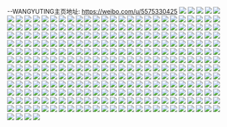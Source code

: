 --WANGYUTING主页地址: https://weibo.com/u/5575330425 
![](https://wx4.sinaimg.cn/mw2000/0065jw8hly1h9f0efdfqfj31r02yuu0y.jpg) 
![](https://wx4.sinaimg.cn/mw2000/0065jw8hly1h9f0eg5racj31q82wmb23.jpg) 
![](https://wx4.sinaimg.cn/mw2000/0065jw8hly1h9f0eefu3uj31qz2pzqv5.jpg) 
![](https://wx4.sinaimg.cn/mw2000/0065jw8hly1h9f0eh4l43j32c0340kjm.jpg) 
![](https://wx4.sinaimg.cn/mw2000/0065jw8hly1h9f0ehmsb3j31r0340khj.jpg) 
![](https://wx4.sinaimg.cn/mw2000/0065jw8hly1h9f0eiyj6gj31pq3407wh.jpg) 
![](https://wx4.sinaimg.cn/mw2000/0065jw8hly1h9cfcuyqewj329i340e83.jpg) 
![](https://wx4.sinaimg.cn/mw2000/0065jw8hly1h9cfcxfqhxj32c036ju0x.jpg) 
![](https://wx4.sinaimg.cn/mw2000/0065jw8hly1h9cfcwghhsj32c037rx6p.jpg) 
![](https://wx4.sinaimg.cn/mw2000/0065jw8hly1h9cfcyz1tnj32c0340kjn.jpg) 
![](https://wx4.sinaimg.cn/mw2000/0065jw8hly1h9cfd0q3nsj32c03401l0.jpg) 
![](https://wx4.sinaimg.cn/mw2000/0065jw8hly1h9cfcsfc7ij32c03404qq.jpg) 
![](https://wx4.sinaimg.cn/mw2000/0065jw8hly1h9axbjdrwvj30lc1bdgqi.jpg) 
![](https://wx4.sinaimg.cn/mw2000/0065jw8hly1h9axbjmdaoj30l50zadjq.jpg) 
![](https://wx4.sinaimg.cn/mw2000/0065jw8hly1h9axbjzabej30om1cpwk5.jpg) 
![](https://wx4.sinaimg.cn/mw2000/0065jw8hly1h8cyi0he6qj32802yox6q.jpg) 
![](https://wx4.sinaimg.cn/mw2000/0065jw8hly1h7pstc1dbmj32802yohdu.jpg) 
![](https://wx4.sinaimg.cn/mw2000/0065jw8hly1h7psutqh3vj32802yohdu.jpg) 
![](https://wx4.sinaimg.cn/mw2000/0065jw8hly1h7pstavmihj32802yox6q.jpg) 
![](https://wx4.sinaimg.cn/mw2000/0065jw8hly1h7fek77dotj328330rb2b.jpg) 
![](https://wx4.sinaimg.cn/mw2000/0065jw8hly1h7fekdo1sxj32ag31xu0z.jpg) 
![](https://wx4.sinaimg.cn/mw2000/0065jw8hly1h7fekm7566j32a130pkjn.jpg) 
![](https://wx4.sinaimg.cn/mw2000/0065jw8hly1h7feksxwflj329x3261ky.jpg) 
![](https://wx4.sinaimg.cn/mw2000/0065jw8hgy1h7dgb5yfh6j32c03404qr.jpg) 
![](https://wx4.sinaimg.cn/mw2000/0065jw8hgy1h7dgb3zwhej32c03401e4.jpg) 
![](https://wx4.sinaimg.cn/mw2000/0065jw8hgy1h7dgb80m9hj32c03401ky.jpg) 
![](https://wx4.sinaimg.cn/mw2000/0065jw8hgy1h7dgb9we6tj32c03407wj.jpg) 
![](https://wx4.sinaimg.cn/mw2000/0065jw8hly1h7aueu0s46j32c0367h8f.jpg) 
![](https://wx4.sinaimg.cn/mw2000/0065jw8hly1h7auewka0xj32b434x4qr.jpg) 
![](https://wx4.sinaimg.cn/mw2000/0065jw8hly1h7auf39qafj32c035z4qr.jpg) 
![](https://wx4.sinaimg.cn/mw2000/0065jw8hly1h7auerud7lj316o1kwhc6.jpg) 
![](https://wx4.sinaimg.cn/mw2000/0065jw8hly1h7aueyha7fj316o1kwkcn.jpg) 
![](https://wx4.sinaimg.cn/mw2000/0065jw8hly1h7auf0k9q3j32bz30hgz9.jpg) 
![](https://wx4.sinaimg.cn/mw2000/0065jw8hly1h752tluuogj323t2s5k6s.jpg) 
![](https://wx4.sinaimg.cn/mw2000/0065jw8hly1h752tn5s25j32br2brb2a.jpg) 
![](https://wx4.sinaimg.cn/mw2000/0065jw8hly1h752tjxlptj325e2upk58.jpg) 
![](https://wx4.sinaimg.cn/mw2000/0065jw8hly1h72p2q4kr0j32c03407wj.jpg) 
![](https://wx4.sinaimg.cn/mw2000/0065jw8hly1h72p2op2q2j32c0340npd.jpg) 
![](https://wx4.sinaimg.cn/mw2000/0065jw8hly1h72p2rmphrj32c0340b2b.jpg) 
![](https://wx4.sinaimg.cn/mw2000/0065jw8hly1h72p2sin20j32c0340jyx.jpg) 
![](https://wx4.sinaimg.cn/mw2000/0065jw8hgy1h6lfrsi7mzj329p3394qp.jpg) 
![](https://wx4.sinaimg.cn/mw2000/0065jw8hgy1h6lfrglzcrj32ba340qv8.jpg) 
![](https://wx4.sinaimg.cn/mw2000/0065jw8hgy1h6lfrze69sj32c02vzkjl.jpg) 
![](https://wx4.sinaimg.cn/mw2000/0065jw8hgy1h6lfs2w8huj32c02xehdu.jpg) 
![](https://wx4.sinaimg.cn/mw2000/0065jw8hly1h61ka5ele4j32802rle82.jpg) 
![](https://wx4.sinaimg.cn/mw2000/0065jw8hly1h61ka6i8c0j32802yohdu.jpg) 
![](https://wx4.sinaimg.cn/mw2000/0065jw8hly1h61ka44lamj32802yoqdl.jpg) 
![](https://wx4.sinaimg.cn/mw2000/0065jw8hly1h61ka7lehuj32802re1ky.jpg) 
![](https://wx4.sinaimg.cn/mw2000/0065jw8hly1h5w1umz1q8j32c033ykjn.jpg) 
![](https://wx4.sinaimg.cn/mw2000/0065jw8hly1h5c2ig9hbij32802you0z.jpg) 
![](https://wx4.sinaimg.cn/mw2000/0065jw8hly1h5c2iis3esj32802yokjn.jpg) 
![](https://wx4.sinaimg.cn/mw2000/0065jw8hly1h5c2iogj4nj32802yoe83.jpg) 
![](https://wx4.sinaimg.cn/mw2000/0065jw8hly1h5c2n49jbjj32802yox6r.jpg) 
![](https://wx4.sinaimg.cn/mw2000/0065jw8hly1h58ucmmb9kj30zo1bttlb.jpg) 
![](https://wx4.sinaimg.cn/mw2000/0065jw8hly1h4znfpqem6j328231xx6p.jpg) 
![](https://wx4.sinaimg.cn/mw2000/0065jw8hly1h4znfsq4xpj32c03407wj.jpg) 
![](https://wx4.sinaimg.cn/mw2000/0065jw8hly1h4znfug309j32c0367e81.jpg) 
![](https://wx4.sinaimg.cn/mw2000/0065jw8hly1h4znfxf9grj32c036f1kz.jpg) 
![](https://wx4.sinaimg.cn/mw2000/0065jw8hly1h4znfyw0i0j32ay34chdt.jpg) 
![](https://wx4.sinaimg.cn/mw2000/0065jw8hly1h4zng1q2hzj32a0340qv6.jpg) 
![](https://wx4.sinaimg.cn/mw2000/0065jw8hgy1h4z32a3rs0j32c0340kjo.jpg) 
![](https://wx4.sinaimg.cn/mw2000/0065jw8hgy1h4z327hgy5j32c03407wk.jpg) 
![](https://wx4.sinaimg.cn/mw2000/0065jw8hgy1h4z32c73qdj32c03407wk.jpg) 
![](https://wx4.sinaimg.cn/mw2000/0065jw8hgy1h4z32ed4ftj32c03404qs.jpg) 
![](https://wx4.sinaimg.cn/mw2000/0065jw8hly1h4w8ncwbsaj32c0340x6q.jpg) 
![](https://wx4.sinaimg.cn/mw2000/0065jw8hly1h4w8nj0cbtj327q2ybb2a.jpg) 
![](https://wx4.sinaimg.cn/mw2000/0065jw8hly1h4w8noc26hj32bz340npf.jpg) 
![](https://wx4.sinaimg.cn/mw2000/0065jw8hly1h4w8n0i9xgj30xq0wlqh9.jpg) 
![](https://wx4.sinaimg.cn/mw2000/0065jw8hgy1h4klnja6wuj30u014078m.jpg) 
![](https://wx4.sinaimg.cn/mw2000/0065jw8hgy1h4klnk30dkj30u0140q73.jpg) 
![](https://wx4.sinaimg.cn/mw2000/0065jw8hgy1h4klnle7kjj30u00u041c.jpg) 
![](https://wx4.sinaimg.cn/mw2000/0065jw8hgy1h4klni3ci4j30u00u0dit.jpg) 
![](https://wx4.sinaimg.cn/mw2000/0065jw8hly1h4ie8wrte2j32ax3371ky.jpg) 
![](https://wx4.sinaimg.cn/mw2000/0065jw8hly1h4ie8vdb8dj32bk33fnpe.jpg) 
![](https://wx4.sinaimg.cn/mw2000/0065jw8hly1h4ie8yzghaj32b432ukjm.jpg) 
![](https://wx4.sinaimg.cn/mw2000/0065jw8hly1h4ie90eissj321o2yxqv6.jpg) 
![](https://wx4.sinaimg.cn/mw2000/0065jw8hgy1h3u40yv3hej32c0340hdy.jpg) 
![](https://wx4.sinaimg.cn/mw2000/0065jw8hgy1h3u413kgfaj32bx2vvkjo.jpg) 
![](https://wx4.sinaimg.cn/mw2000/0065jw8hgy1h3u416nqt7j32bz2zdhdw.jpg) 
![](https://wx4.sinaimg.cn/mw2000/0065jw8hgy1h3u419rukgj32bz2y9b2c.jpg) 
![](https://wx4.sinaimg.cn/mw2000/0065jw8hgy1h3u41dbt3cj32c02x7npg.jpg) 
![](https://wx4.sinaimg.cn/mw2000/0065jw8hgy1h3u40t7mnij32bz31unpe.jpg) 
![](https://wx4.sinaimg.cn/mw2000/0065jw8hgy1h3oeeqhvuqj30u0141gud.jpg) 
![](https://wx4.sinaimg.cn/mw2000/0065jw8hgy1h3oeer5rntj30u0140n7e.jpg) 
![](https://wx4.sinaimg.cn/mw2000/0065jw8hgy1h3oeerow4mj30u0141wo9.jpg) 
![](https://wx4.sinaimg.cn/mw2000/0065jw8hgy1h3oeetmpywj30u014045v.jpg) 
![](https://wx4.sinaimg.cn/mw2000/0065jw8hgy1h3oeeshh1lj30u0140k1u.jpg) 
![](https://wx4.sinaimg.cn/mw2000/0065jw8hgy1h3japnzu7dj30xw0u00xo.jpg) 
![](https://wx4.sinaimg.cn/mw2000/0065jw8hgy1h3jaq30hyvj319b0u0ajt.jpg) 
![](https://wx4.sinaimg.cn/mw2000/0065jw8hgy1h3japour9cj30u010fdmu.jpg) 
![](https://wx4.sinaimg.cn/mw2000/0065jw8hgy1h3japprvq4j30u013tgtk.jpg) 
![](https://wx4.sinaimg.cn/mw2000/0065jw8hgy1h3g97i4yxxj30u0124gx2.jpg) 
![](https://wx4.sinaimg.cn/mw2000/0065jw8hgy1h3g97g650ij30u0140wri.jpg) 
![](https://wx4.sinaimg.cn/mw2000/0065jw8hgy1h3g97k0gz2j30u01407he.jpg) 
![](https://wx4.sinaimg.cn/mw2000/0065jw8hgy1h3g97l6uygj30u014011o.jpg) 
![](https://wx4.sinaimg.cn/mw2000/0065jw8hgy1h3g97milkyj30u013e7co.jpg) 
![](https://wx4.sinaimg.cn/mw2000/0065jw8hgy1h3g97orz23j30u0140tlt.jpg) 
![](https://wx4.sinaimg.cn/mw2000/0065jw8hgy1h3g97qenhpj30u0140tj2.jpg) 
![](https://wx4.sinaimg.cn/mw2000/0065jw8hgy1h3g97s1cwmj30u0140qb5.jpg) 
![](https://wx4.sinaimg.cn/mw2000/0065jw8hgy1h3g97va4y6j30u01oegyl.jpg) 
![](https://wx4.sinaimg.cn/mw2000/0065jw8hgy1h3ftttzcbmj30u011rwro.jpg) 
![](https://wx4.sinaimg.cn/mw2000/0065jw8hgy1h3fttvw3y0j30u012bdt5.jpg) 
![](https://wx4.sinaimg.cn/mw2000/0065jw8hgy1h380dx9gxuj30u014xagk.jpg) 
![](https://wx4.sinaimg.cn/mw2000/0065jw8hgy1h380dy534qj30u0168450.jpg) 
![](https://wx4.sinaimg.cn/mw2000/0065jw8hgy1h380dzvs5mj30u017cagk.jpg) 
![](https://wx4.sinaimg.cn/mw2000/0065jw8hgy1h380dw7ueqj30u00xw438.jpg) 
![](https://wx4.sinaimg.cn/mw2000/0065jw8hgy1h36z4ja8cej32c03404qq.jpg) 
![](https://wx4.sinaimg.cn/mw2000/0065jw8hgy1h36z4lag2gj32c03401ky.jpg) 
![](https://wx4.sinaimg.cn/mw2000/0065jw8hgy1h36z4n6g71j32c03407wi.jpg) 
![](https://wx4.sinaimg.cn/mw2000/0065jw8hgy1h36z4oxl64j32c03407wi.jpg) 
![](https://wx4.sinaimg.cn/mw2000/0065jw8hgy1h30tnqcox7j313v0u0ao3.jpg) 
![](https://wx4.sinaimg.cn/mw2000/0065jw8hgy1h30toghc9oj31400u0wtf.jpg) 
![](https://wx4.sinaimg.cn/mw2000/0065jw8hly1h2ocliqn2oj32ce340u0x.jpg) 
![](https://wx4.sinaimg.cn/mw2000/0065jw8hly1h2oclksq7qj32ak2w27wi.jpg) 
![](https://wx4.sinaimg.cn/mw2000/0065jw8hly1h2ocljayu1j30u0160wkv.jpg) 
![](https://wx4.sinaimg.cn/mw2000/0065jw8hly1h2oclme54dj31w42mx1ky.jpg) 
![](https://wx4.sinaimg.cn/mw2000/0065jw8hgy1h2bq6cryzrj32702xcu0z.jpg) 
![](https://wx4.sinaimg.cn/mw2000/0065jw8hgy1h2bq6i9dnjj33402bvkjo.jpg) 
![](https://wx4.sinaimg.cn/mw2000/0065jw8hgy1h2bq68jpnmj33402c0kjm.jpg) 
![](https://wx4.sinaimg.cn/mw2000/0065jw8hgy1h2bq6p2xj8j32oe29s4qs.jpg) 
![](https://wx4.sinaimg.cn/mw2000/0065jw8hgy1h2allt1y9mj32802yo4qr.jpg) 
![](https://wx4.sinaimg.cn/mw2000/0065jw8hly1h1k1c5ruznj30u014ctey.jpg) 
![](https://wx4.sinaimg.cn/mw2000/0065jw8hly1h1k1c501uoj30u01hmthq.jpg) 
![](https://wx4.sinaimg.cn/mw2000/0065jw8hly1h1k1c62w1dj30u01hzdoh.jpg) 
![](https://wx4.sinaimg.cn/mw2000/0065jw8hly1h1k1c6g41fj30u0141agl.jpg) 
![](https://wx4.sinaimg.cn/mw2000/0065jw8hly1h1d2smn6g5j30zo1aujw0.jpg) 
![](https://wx4.sinaimg.cn/mw2000/0065jw8hly1h1d2sn0al8j32bz1rrgw4.jpg) 
![](https://wx4.sinaimg.cn/mw2000/0065jw8hly1h1d2sna9buj30zn1h6q81.jpg) 
![](https://wx4.sinaimg.cn/mw2000/0065jw8hly1h0z421m38qj30zo1bvh1a.jpg) 
![](https://wx4.sinaimg.cn/mw2000/0065jw8hly1h0z422wejij30zo18aaoj.jpg) 
![](https://wx4.sinaimg.cn/mw2000/0065jw8hly1h0kwv97uosj329s2sa7wi.jpg) 
![](https://wx4.sinaimg.cn/mw2000/0065jw8hly1h0kwv7unk3j32by2vc4qq.jpg) 
![](https://wx4.sinaimg.cn/mw2000/0065jw8hly1h053cxfgcbj30zo0joqdf.jpg) 
![](https://wx4.sinaimg.cn/mw2000/0065jw8hly1h053cwymxgj30z30jw48r.jpg) 
![](https://wx4.sinaimg.cn/mw2000/0065jw8hly1h053cxv5f0j30zo0k0dqx.jpg) 
![](https://wx4.sinaimg.cn/mw2000/0065jw8hly1h053d0ev66j32762xkqv6.jpg) 
![](https://wx4.sinaimg.cn/mw2000/0065jw8hly1h053d2wwwmj332z27r4qr.jpg) 
![](https://wx4.sinaimg.cn/mw2000/0065jw8hly1h053d6g22sj32c0340b2c.jpg) 
![](https://wx4.sinaimg.cn/mw2000/0065jw8hgy1gzyysao37yj30u0140434.jpg) 
![](https://wx4.sinaimg.cn/mw2000/0065jw8hgy1gzyysbcs43j310h0u0ae1.jpg) 
![](https://wx4.sinaimg.cn/mw2000/0065jw8hgy1gzyyscq46zj30u012mtfz.jpg) 
![](https://wx4.sinaimg.cn/mw2000/0065jw8hly1gzhxx0xc9uj32502upqv5.jpg) 
![](https://wx4.sinaimg.cn/mw2000/0065jw8hly1gzhxx00yhdj323y2uvhdt.jpg) 
![](https://wx4.sinaimg.cn/mw2000/0065jw8hly1gzhxx1yrowj326s2yynpd.jpg) 
![](https://wx4.sinaimg.cn/mw2000/0065jw8hly1gzhxx2ufv4j33402c07wh.jpg) 
![](https://wx4.sinaimg.cn/mw2000/0065jw8hly1gzhxx3znwpj323d2lwnpd.jpg) 
![](https://wx4.sinaimg.cn/mw2000/0065jw8hly1gzhxx4q3njj33402c0e81.jpg) 
![](https://wx4.sinaimg.cn/mw2000/0065jw8hly1gyonjtp5m9j30wx0u0gqi.jpg) 
![](https://wx4.sinaimg.cn/mw2000/0065jw8hly1gyonk0opylj30u0140drv.jpg) 
![](https://wx4.sinaimg.cn/mw2000/0065jw8hgy1gyj90q7ob4j32aj23zhdt.jpg) 
![](https://wx4.sinaimg.cn/mw2000/0065jw8hgy1gyj90oqloij33402c0npf.jpg) 
![](https://wx4.sinaimg.cn/mw2000/0065jw8hgy1gyj90v7jwjj33402c17wj.jpg) 
![](https://wx4.sinaimg.cn/mw2000/0065jw8hgy1gxz2wah65ej32802yoe82.jpg) 
![](https://wx4.sinaimg.cn/mw2000/0065jw8hgy1gxz2we2volj32802yo4qq.jpg) 
![](https://wx4.sinaimg.cn/mw2000/0065jw8hgy1gxz2w6jvcuj32802yo4qq.jpg) 
![](https://wx4.sinaimg.cn/mw2000/0065jw8hgy1gxz2wffca8j319m1mi4iz.jpg) 
![](https://wx4.sinaimg.cn/mw2000/0065jw8hly1gxsrvoqjvxj31bq1itwwq.jpg) 
![](https://wx4.sinaimg.cn/mw2000/0065jw8hly1gxsrvpfwuhj32802lh4qq.jpg) 
![](https://wx4.sinaimg.cn/mw2000/0065jw8hly1gxssq1ffnhj31hi265h0g.jpg) 
![](https://wx4.sinaimg.cn/mw2000/0065jw8hly1gxsrvscoc3j31j02d41ky.jpg) 
![](https://wx4.sinaimg.cn/mw2000/0065jw8hly1gxqczw2x3kj30u01407dm.jpg) 
![](https://wx4.sinaimg.cn/mw2000/0065jw8hly1gxqdpspuxhj30u010zwjl.jpg) 
![](https://wx4.sinaimg.cn/mw2000/0065jw8hly1gxk1ssb79hj31yf2unhdu.jpg) 
![](https://wx4.sinaimg.cn/mw2000/0065jw8hly1gxk1st9f0dj322l2wpu0y.jpg) 
![](https://wx4.sinaimg.cn/mw2000/0065jw8hly1gxk1su2dj1j327s2yfqv5.jpg) 
![](https://wx4.sinaimg.cn/mw2000/0065jw8hly1gxk1srh0caj329q30zqv5.jpg) 
![](https://wx4.sinaimg.cn/mw2000/0065jw8hly1gxk1sv1eavj32bz2bzhdv.jpg) 
![](https://wx4.sinaimg.cn/mw2000/0065jw8hly1gxk1sw3kgtj32bz2byx6p.jpg) 
![](https://wx4.sinaimg.cn/mw2000/0065jw8hly1gxk1sxy0gfj32am2edkjm.jpg) 
![](https://wx4.sinaimg.cn/mw2000/0065jw8hly1gxk1syson3j32by2nh7wi.jpg) 
![](https://wx4.sinaimg.cn/mw2000/0065jw8hly1gxk1tvetyfj320w2xc4qr.jpg) 
![](https://wx4.sinaimg.cn/mw2000/0065jw8hly1gxb20n32caj32802you0y.jpg) 
![](https://wx4.sinaimg.cn/mw2000/0065jw8hgy1gx6j13xwvhj32tx24bx6p.jpg) 
![](https://wx4.sinaimg.cn/mw2000/0065jw8hgy1gx6j2ddbipj33402c01ky.jpg) 
![](https://wx4.sinaimg.cn/mw2000/0065jw8hgy1gx6j0zyq8pj32tk2c0npg.jpg) 
![](https://wx4.sinaimg.cn/mw2000/0065jw8hgy1gwly34ghu5j30u0194tgh.jpg) 
![](https://wx4.sinaimg.cn/mw2000/0065jw8hgy1gwly35abozj30u0140452.jpg) 
![](https://wx4.sinaimg.cn/mw2000/0065jw8hgy1gwly368dozj30u016kgua.jpg) 
![](https://wx4.sinaimg.cn/mw2000/0065jw8hgy1gwly37jka8j30u011yjzy.jpg) 
![](https://wx4.sinaimg.cn/mw2000/0065jw8hgy1gwly391bvxj30u0140h2y.jpg) 
![](https://wx4.sinaimg.cn/mw2000/0065jw8hgy1gwly3a0pnhj30u010kwmr.jpg) 
![](https://wx4.sinaimg.cn/mw2000/0065jw8hgy1gwly3anq40j30u00u143e.jpg) 
![](https://wx4.sinaimg.cn/mw2000/0065jw8hgy1gwly3bkuu7j31400u0aof.jpg) 
![](https://wx4.sinaimg.cn/mw2000/0065jw8hgy1gwly3cf16mj30u00u0wke.jpg) 
![](https://wx4.sinaimg.cn/mw2000/0065jw8hgy1gvh16eb5d7j61sc2dse8202.jpg) 
![](https://wx4.sinaimg.cn/mw2000/0065jw8hgy1gvgnpiksfnj62bz2wru0x02.jpg) 
![](https://wx4.sinaimg.cn/mw2000/0065jw8hgy1gvgnpks3sgj61s428z7wi02.jpg) 
![](https://wx4.sinaimg.cn/mw2000/0065jw8hgy1gvgnpnq2ijj61o01o0e8102.jpg) 
![](https://wx4.sinaimg.cn/mw2000/0065jw8hgy1gvgnpm4r8zj62bz2oiqv502.jpg) 
![](https://wx4.sinaimg.cn/mw2000/0065jw8hgy1gvgnpqpvgqj61o01o0b2902.jpg) 
![](https://wx4.sinaimg.cn/mw2000/0065jw8hly1gvcmbprl9yj62c0340e8102.jpg) 
![](https://wx4.sinaimg.cn/mw2000/0065jw8hly1gvcmbqfw18j60e80e8gm502.jpg) 
![](https://wx4.sinaimg.cn/mw2000/0065jw8hly1gv28hs4gk7j60u00u0aip02.jpg) 
![](https://wx4.sinaimg.cn/mw2000/0065jw8hly1gv28j5p41pj60u00u048u02.jpg) 
![](https://wx4.sinaimg.cn/mw2000/0065jw8hly1gv28hpdzu9j60u00u0jzd02.jpg) 
![](https://wx4.sinaimg.cn/mw2000/0065jw8hly1gv28ho6gv0j61400u045u02.jpg) 
![](https://wx4.sinaimg.cn/mw2000/0065jw8hly1gv28hovo61j61400u0k3i02.jpg) 
![](https://wx4.sinaimg.cn/mw2000/0065jw8hly1gv28hmg9jnj61400u0aiu02.jpg) 
![](https://wx4.sinaimg.cn/mw2000/0065jw8hgy1gua11skfjuj62bz338kjm02.jpg) 
![](https://wx4.sinaimg.cn/mw2000/0065jw8hgy1gua11ohhyhj62c0340x6q02.jpg) 
![](https://wx4.sinaimg.cn/mw2000/0065jw8hgy1gua11qf4m4j62752tekjl02.jpg) 
![](https://wx4.sinaimg.cn/mw2000/0065jw8hgy1gttf90ubu4j62c0340x6p02.jpg) 
![](https://wx4.sinaimg.cn/mw2000/0065jw8hgy1gttf8y3oswj62c0340x6p02.jpg) 
![](https://wx4.sinaimg.cn/mw2000/0065jw8hgy1gtr4s6zopbj60u0140jwl02.jpg) 
![](https://wx4.sinaimg.cn/mw2000/0065jw8hgy1gtr4s7r10fj60u014043t02.jpg) 
![](https://wx4.sinaimg.cn/mw2000/0065jw8hgy1gtr4s8bnwsj60u0140jwn02.jpg) 
![](https://wx4.sinaimg.cn/mw2000/0065jw8hgy1gtr4s8wvbpj60u0140jwi02.jpg) 
![](https://wx4.sinaimg.cn/mw2000/0065jw8hgy1gtr4s9famqj60u0140tct02.jpg) 
![](https://wx4.sinaimg.cn/mw2000/0065jw8hgy1gtr4sa4bloj60u00u1wkk02.jpg) 
![](https://wx4.sinaimg.cn/mw2000/0065jw8hgy1gtnfyw4wdvj61400u0n4h02.jpg) 
![](https://wx4.sinaimg.cn/mw2000/0065jw8hgy1gt3bk3lyl6j30u0140jz2.jpg) 
![](https://wx4.sinaimg.cn/mw2000/0065jw8hgy1gt3bpj2csxj30u014046k.jpg) 
![](https://wx4.sinaimg.cn/mw2000/0065jw8hgy1gsmh4qhd46j30u0140wi8.jpg) 
![](https://wx4.sinaimg.cn/mw2000/0065jw8hgy1gsmh4nx6qvj316u0u00yl.jpg) 
![](https://wx4.sinaimg.cn/mw2000/0065jw8hly1gs62no51ofj326k2xee82.jpg) 
![](https://wx4.sinaimg.cn/mw2000/0065jw8hly1gs62nmh091j30ja0f0tbl.jpg) 
![](https://wx4.sinaimg.cn/mw2000/0065jw8hly1gs62npc5hfj31o01o0b29.jpg) 
![](https://wx4.sinaimg.cn/mw2000/0065jw8hly1gs4w325nfhj31400u0tfq.jpg) 
![](https://wx4.sinaimg.cn/mw2000/0065jw8hly1gs4w32pmibj30u00u010q.jpg) 
![](https://wx4.sinaimg.cn/mw2000/0065jw8hly1gs4w33h8aqj319q0u07jk.jpg) 
![](https://wx4.sinaimg.cn/mw2000/0065jw8hly1grdaci50grj32c0340x6p.jpg) 
![](https://wx4.sinaimg.cn/mw2000/0065jw8hly1grdacjmrwzj30s033yb29.jpg) 
![](https://wx4.sinaimg.cn/mw2000/0065jw8hly1grdacnnxt5j62wb29t1l102.jpg) 
![](https://wx4.sinaimg.cn/mw2000/0065jw8hly1grdacp3s94j31lt1l0kjl.jpg) 
![](https://wx4.sinaimg.cn/mw2000/0065jw8hly1grdacs13vqj62802you0z02.jpg) 
![](https://wx4.sinaimg.cn/mw2000/0065jw8hly1grdacumgzej32802yox6r.jpg) 
![](https://wx4.sinaimg.cn/mw2000/0065jw8hly1grceo7nn75j61k033yqv502.jpg) 
![](https://wx4.sinaimg.cn/mw2000/0065jw8hly1grceodmji6j30zo254b29.jpg) 
![](https://wx4.sinaimg.cn/mw2000/0065jw8hly1grceo9j8wbj320s2uh1kx.jpg) 
![](https://wx4.sinaimg.cn/mw2000/0065jw8hly1grceohiopnj33402c07wh.jpg) 
![](https://wx4.sinaimg.cn/mw2000/0065jw8hly1grceojzpa2j33402c0dzx.jpg) 
![](https://wx4.sinaimg.cn/mw2000/0065jw8hly1grceoo3kfhj33402c0u0x.jpg) 
![](https://wx4.sinaimg.cn/mw2000/0065jw8hly1gr7tnk07abj32bd2fyx6q.jpg) 
![](https://wx4.sinaimg.cn/mw2000/0065jw8hly1gr7tnhtk80j32c0340wvx.jpg) 
![](https://wx4.sinaimg.cn/mw2000/0065jw8hly1gr7tnkz97bj33402c0hdt.jpg) 
![](https://wx4.sinaimg.cn/mw2000/0065jw8hly1gr7tnss6imj32bz2e24qp.jpg) 
![](https://wx4.sinaimg.cn/mw2000/0065jw8hly1gr7tortf0yj32c028pwk3.jpg) 
![](https://wx4.sinaimg.cn/mw2000/0065jw8hly1gr7tnmpup7j32c0340wqd.jpg) 
![](https://wx4.sinaimg.cn/mw2000/0065jw8hly1gr7tnqf9goj33402c0u0x.jpg) 
![](https://wx4.sinaimg.cn/mw2000/0065jw8hly1gr7tq5qh9pj33402c0e0r.jpg) 
![](https://wx4.sinaimg.cn/mw2000/0065jw8hly1gr7tnwgzq4j33402c0hdu.jpg) 
![](https://wx4.sinaimg.cn/mw2000/0065jw8hly1gr0rf65h6gj330427qe82.jpg) 
![](https://wx4.sinaimg.cn/mw2000/0065jw8hly1gr0rffcsotj330h27tnpe.jpg) 
![](https://wx4.sinaimg.cn/mw2000/0065jw8hly1gr0rfydbglj333x25wnpg.jpg) 
![](https://wx4.sinaimg.cn/mw2000/0065jw8hly1gr0rgfnu8tj333z277qv8.jpg) 
![](https://wx4.sinaimg.cn/mw2000/0065jw8hly1gr0rjhp8buj32sk230u0z.jpg) 
![](https://wx4.sinaimg.cn/mw2000/0065jw8hly1gr0rgzvusxj32802you0z.jpg) 
![](https://wx4.sinaimg.cn/mw2000/0065jw8hly1gr0rhol5vnj32yo280e83.jpg) 
![](https://wx4.sinaimg.cn/mw2000/0065jw8hly1gr0riimelgj32yo280qv7.jpg) 
![](https://wx4.sinaimg.cn/mw2000/0065jw8hly1gr0rew8xwpj32yo21ykjn.jpg) 
![](https://wx4.sinaimg.cn/mw2000/0065jw8hly1gqlo2i983lj32802yohdv.jpg) 
![](https://wx4.sinaimg.cn/mw2000/0065jw8hly1gqlo2j7eysj33402c0hdt.jpg) 
![](https://wx4.sinaimg.cn/mw2000/0065jw8hly1gqlo2g8zahj327s2ohb2b.jpg) 
![](https://wx4.sinaimg.cn/mw2000/0065jw8hly1gpepkhwyzjj30u00u0wn2.jpg) 
![](https://wx4.sinaimg.cn/mw2000/0065jw8hly1gp37r6bydmj30u00u0qf9.jpg) 
![](https://wx4.sinaimg.cn/mw2000/0065jw8hly1gp37r0yg1mj31400u048u.jpg) 
![](https://wx4.sinaimg.cn/mw2000/0065jw8hly1gp37re65qrj31400u0qav.jpg) 
![](https://wx4.sinaimg.cn/mw2000/0065jw8hly1gp37rahf8xj30u00u0gvq.jpg) 
![](https://wx4.sinaimg.cn/mw2000/0065jw8hly1goj6w126nxj30u014014b.jpg) 
![](https://wx4.sinaimg.cn/mw2000/0065jw8hly1goadxl8l95j30u0122qf5.jpg) 
![](https://wx4.sinaimg.cn/mw2000/0065jw8hly1gmqin27sehj30u00u011z.jpg) 
![](https://wx4.sinaimg.cn/mw2000/0065jw8hly1gmqin3ehj1j30u00u0ta3.jpg) 
![](https://wx4.sinaimg.cn/mw2000/0065jw8hly1gmqimz3ymnj30u00u0k1v.jpg) 
![](https://wx4.sinaimg.cn/mw2000/0065jw8hly1gl7abvg49bj313w0u0jzw.jpg) 
![](https://wx4.sinaimg.cn/mw2000/0065jw8hly1gl7abzazy8j30vt0u1doy.jpg) 
![](https://wx4.sinaimg.cn/mw2000/0065jw8hly1gl7ac08t1ij31400u045l.jpg) 
![](https://wx4.sinaimg.cn/mw2000/0065jw8hly1gl7abuvyobj31400u0796.jpg) 
![](https://wx4.sinaimg.cn/mw2000/0065jw8hly1gkrzsh0e72j31400u0grr.jpg) 
![](https://wx4.sinaimg.cn/mw2000/0065jw8hly1gkrzsg3fp6j30u0140tgc.jpg) 
![](https://wx4.sinaimg.cn/mw2000/0065jw8hly1gkrzsi5d0dj30u01400yv.jpg) 
![](https://wx4.sinaimg.cn/mw2000/0065jw8hly1gkrzuie3g1j30u014010m.jpg) 
![](https://wx4.sinaimg.cn/mw2000/0065jw8hly1gjepw28z4xj30u00u0k3n.jpg) 
![](https://wx4.sinaimg.cn/mw2000/0065jw8hly1gjepw4dpgcj30u00u0qdf.jpg) 
![](https://wx4.sinaimg.cn/mw2000/0065jw8hly1gjepw5ocljj30u00u0drf.jpg) 
![](https://wx4.sinaimg.cn/mw2000/0065jw8hly1gimyxil124j30u00u0dpe.jpg) 
![](https://wx4.sinaimg.cn/mw2000/0065jw8hly1gimyyeawbfj31400u079h.jpg) 
![](https://wx4.sinaimg.cn/mw2000/0065jw8hly1gimyxgw9ltj30u00u0thp.jpg) 
![](https://wx4.sinaimg.cn/mw2000/0065jw8hly1gh5jmue5jsj30u00u00zy.jpg) 
![](https://wx4.sinaimg.cn/mw2000/0065jw8hly1gh5jmnu3d2j30hr0hrgnj.jpg) 
![](https://wx4.sinaimg.cn/mw2000/0065jw8hly1gfqheffv4tj30z90u0n4a.jpg) 
![](https://wx4.sinaimg.cn/mw2000/0065jw8hly1gfqhefvs4rj30u00u0wo5.jpg) 
![](https://wx4.sinaimg.cn/mw2000/0065jw8hly1gfqhegbz4lj30u00u0ths.jpg) 
![](https://wx4.sinaimg.cn/mw2000/0065jw8hly1gfqhegvdq7j310n0u0qb1.jpg) 
![](https://wx4.sinaimg.cn/mw2000/0065jw8hly1gfl2pl3il8j30u00u0102.jpg) 
![](https://wx4.sinaimg.cn/mw2000/0065jw8hly1gfl2plkxzzj31400u0gua.jpg) 
![](https://wx4.sinaimg.cn/mw2000/0065jw8hly1gfl2t73cu0j31400u07nb.jpg) 
![](https://wx4.sinaimg.cn/mw2000/0065jw8hly1gfl2pm1v3wj30u00u0dm9.jpg) 
![](https://wx4.sinaimg.cn/mw2000/0065jw8hly1gdz4er4iu0j30u0140qap.jpg) 
![](https://wx4.sinaimg.cn/mw2000/0065jw8hly1gdz4lzrn6rj31400u0n7i.jpg) 
![](https://wx4.sinaimg.cn/mw2000/0065jw8hly1gbhv7dy89lj30u00u0n6d.jpg) 
![](https://wx4.sinaimg.cn/mw2000/0065jw8hly1gbhv7f9ansj31400u0gto.jpg) 
![](https://wx4.sinaimg.cn/mw2000/0065jw8hly1gah1l20vh3j30u0190q9q.jpg) 
![](https://wx4.sinaimg.cn/mw2000/0065jw8hly1gah1l1qy90j30u0190tf0.jpg) 
![](https://wx4.sinaimg.cn/mw2000/0065jw8hly1g9zqrsubq1j32bc3341ky.jpg) 
![](https://wx4.sinaimg.cn/mw2000/0065jw8hly1g9zqs1fn1xj32bc3344qq.jpg) 
![](https://wx4.sinaimg.cn/mw2000/0065jw8hly1ga00iotczzj32bc3341ky.jpg) 
![](https://wx4.sinaimg.cn/mw2000/0065jw8hly1g9hjbrbgd1j30u01404bk.jpg) 
![](https://wx4.sinaimg.cn/mw2000/0065jw8hly1g9hjbyja5lj30il0i9wh2.jpg) 
![](https://wx4.sinaimg.cn/mw2000/0065jw8hly1g9hjbwueh9j30u01404ck.jpg) 
![](https://wx4.sinaimg.cn/mw2000/0065jw8hly1g8ypv3chnjj30u0140qhp.jpg) 
![](https://wx4.sinaimg.cn/mw2000/0065jw8hly1g8ypwm44uej30p00p0gp6.jpg) 
![](https://wx4.sinaimg.cn/mw2000/0065jw8hly1g8ypv54cykj30u0140167.jpg) 
![](https://wx4.sinaimg.cn/mw2000/0065jw8hly1g75s4jk8jqj30u0140dni.jpg) 
![](https://wx4.sinaimg.cn/mw2000/0065jw8hly1g75s4hub9bj30u016f0yp.jpg) 
![](https://wx4.sinaimg.cn/mw2000/0065jw8hly1g75s4lm57sj31400u0q8e.jpg) 
![](https://wx4.sinaimg.cn/mw2000/0065jw8hly1g75s4tn8j3j31420u0168.jpg) 
![](https://wx4.sinaimg.cn/mw2000/0065jw8hly1g6cwy3goxij33402c0qv5.jpg) 
![](https://wx4.sinaimg.cn/mw2000/0065jw8hly1g6cwz9j6v9j32801o0u0x.jpg) 
![](https://wx4.sinaimg.cn/mw2000/0065jw8hly1g6cwxtfxlvj33402c01kx.jpg) 
